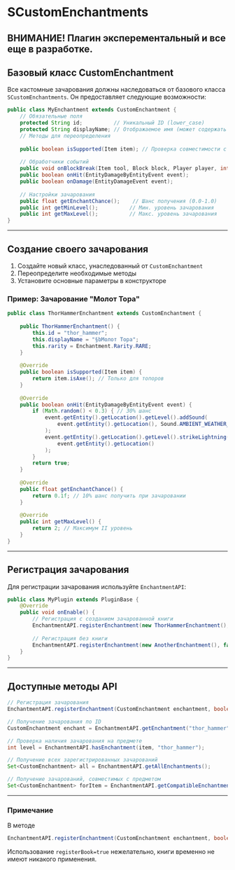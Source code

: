 # SCustomEnchantments

## ВНИМАНИЕ! Плагин эксперементальный и все еще в разработке.

## Базовый класс CustomEnchantment

Все кастомные зачарования должны наследоваться от базового класса `SCustomEnchantments`. Он предоставляет следующие возможности:

```java
public class MyEnchantment extends CustomEnchantment {
    // Обязательные поля
    protected String id;          // Уникальный ID (lower_case)
    protected String displayName; // Отображаемое имя (может содержать цветовые коды)
    // Методы для переопределения
    
    public boolean isSupported(Item item); // Проверка совместимости с предметом
    
    // Обработчики событий
    public void onBlockBreak(Item tool, Block block, Player player, int level);
    public boolean onHit(EntityDamageByEntityEvent event);
    public boolean onDamage(EntityDamageEvent event);
    
    // Настройки зачарования
    public float getEnchantChance();    // Шанс получения (0.0-1.0)
    public int getMinLevel();          // Мин. уровень зачарования
    public int getMaxLevel();          // Макс. уровень зачарования
}
```

---

## Создание своего зачарования

1. Создайте новый класс, унаследованный от `CustomEnchantment`
2. Переопределите необходимые методы
3. Установите основные параметры в конструкторе

### Пример: Зачарование "Молот Тора"

```java
public class ThorHammerEnchantment extends CustomEnchantment {
    
    public ThorHammerEnchantment() {
        this.id = "thor_hammer";
        this.displayName = "§bМолот Тора";
        this.rarity = Enchantment.Rarity.RARE;
    }
    
    @Override
    public boolean isSupported(Item item) {
        return item.isAxe(); // Только для топоров
    }
    
    @Override
    public boolean onHit(EntityDamageByEntityEvent event) {
        if (Math.random() < 0.3) { // 30% шанс
            event.getEntity().getLocation().getLevel().addSound(
                event.getEntity().getLocation(), Sound.AMBIENT_WEATHER_THUNDER
            );
            event.getEntity().getLocation().getLevel().strikeLightning(
                event.getEntity().getLocation()
            );
        }
        return true;
    }
    
    @Override
    public float getEnchantChance() {
        return 0.1f; // 10% шанс получить при зачаровании
    }
    
    @Override
    public int getMaxLevel() {
        return 2; // Максимум II уровень
    }
}
```

---

## Регистрация зачарования

Для регистрации зачарования используйте `EnchantmentAPI`:

```java
public class MyPlugin extends PluginBase {
    @Override
    public void onEnable() {
        // Регистрация с созданием зачарованной книги
        EnchantmentAPI.registerEnchantment(new ThorHammerEnchantment(), true);
        
        // Регистрация без книги
        EnchantmentAPI.registerEnchantment(new AnotherEnchantment(), false);
    }
}
```

---

## Доступные методы API

```java
// Регистрация зачарования
EnchantmentAPI.registerEnchantment(CustomEnchantment enchantment, boolean registerBook);

// Получение зачарования по ID
CustomEnchantment enchant = EnchantmentAPI.getEnchantment("thor_hammer");

// Проверка наличия зачарования на предмете
int level = EnchantmentAPI.hasEnchantment(item, "thor_hammer");

// Получение всех зарегистрированных зачарований
Set<CustomEnchantment> all = EnchantmentAPI.getAllEnchantments();

// Получение зачарований, совместимых с предметом
Set<CustomEnchantment> forItem = EnchantmentAPI.getCompatibleEnchantments(item);
```
---
### Примечание
В методе
```java
EnchantmentAPI.registerEnchantment(CustomEnchantment enchantment, boolean registerBook);
```
Использование `registerBook=true` нежелательно, книги временно не имеют никакого применения.